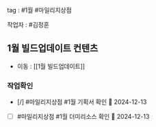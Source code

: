 
tag : #1월 #마일리지상점

작업자 : #김정훈
## 1월 빌드업데이트 컨텐츠
- 이동 : [[1월 빌드업데이트]]


### 작업확인
- [/]  #마일리지상점   #1월  기획서 확인 📅 2024-12-13
- [ ]  #마일리지상점   #1월  더미리소스 확인 📅 2024-12-13

